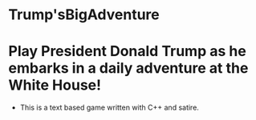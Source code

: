 # Trump'sBigAdventure
# Play President Donald Trump as he embarks in a daily adventure at the White House!
- This is a text based game written with C++ and satire. 
